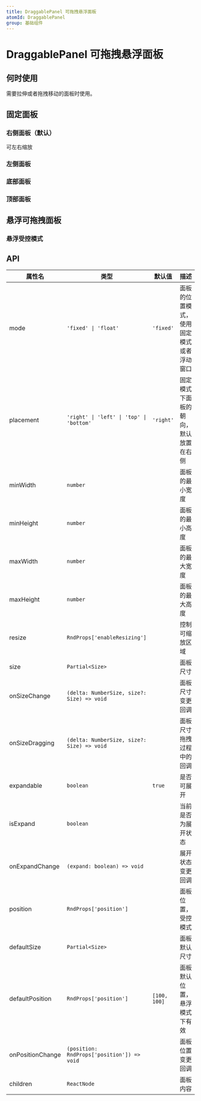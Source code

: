 ```yaml
---
title: DraggablePanel 可拖拽悬浮面板
atomId: DraggablePanel
group: 基础组件
---
```


# DraggablePanel 可拖拽悬浮面板

## 何时使用

需要拉伸或者拖拽移动的面板时使用。

## 固定面板

### 右侧面板（默认）

可左右缩放

<code src="./demos/basic.tsx"  compact="true" ></code>

### 左侧面板

<code src="./demos/left.tsx"></code>

### 底部面板

<code src="./demos/bottom.tsx"></code>

### 顶部面板

<code src="./demos/top.tsx"></code>

## 悬浮可拖拽面板

<code src="./demos/float.tsx" compact="true" ></code>

### 悬浮受控模式

<code src="./demos/controlFloat.tsx" compact="true"  ></code>

## API

| 属性名           | 类型                                       | 默认值       | 描述                                     |
| ---------------- | ------------------------------------------ | ------------ | ---------------------------------------- |
| mode             | `'fixed' \| 'float'`                       | `'fixed'`    | 面板的位置模式，使用固定模式或者浮动窗口 |
| placement        | `'right' \| 'left' \| 'top' \| 'bottom'`   | `'right'`    | 固定模式下面板的朝向，默认放置在右侧     |
| minWidth         | `number`                                   |              | 面板的最小宽度                           |
| minHeight        | `number`                                   |              | 面板的最小高度                           |
| maxWidth         | `number`                                   |              | 面板的最大宽度                           |
| maxHeight        | `number`                                   |              | 面板的最大高度                           |
| resize           | `RndProps['enableResizing']`               |              | 控制可缩放区域                           |
| size             | `Partial<Size>`                            |              | 面板尺寸                                 |
| onSizeChange     | `(delta: NumberSize, size?: Size) => void` |              | 面板尺寸变更回调                         |
| onSizeDragging   | `(delta: NumberSize, size?: Size) => void` |              | 面板尺寸拖拽过程中的回调                 |
| expandable       | `boolean`                                  | `true`       | 是否可展开                               |
| isExpand         | `boolean`                                  |              | 当前是否为展开状态                       |
| onExpandChange   | `(expand: boolean) => void`                |              | 展开状态变更回调                         |
| position         | `RndProps['position']`                     |              | 面板位置，受控模式                       |
| defaultSize      | `Partial<Size>`                            |              | 面板默认尺寸                             |
| defaultPosition  | `RndProps['position']`                     | `[100, 100]` | 面板默认位置，悬浮模式下有效             |
| onPositionChange | `(position: RndProps['position']) => void` |              | 面板位置变更回调                         |
| children         | `ReactNode`                                |              | 面板内容                                 |
